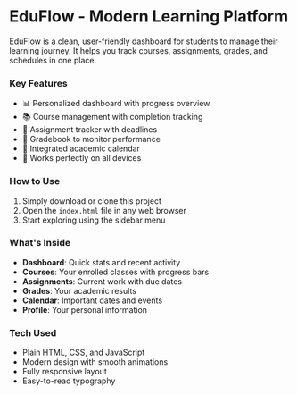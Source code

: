 # EduFlow - Modern Learning Platform

EduFlow is a clean, user-friendly dashboard for students to manage their learning journey. It helps you track courses, assignments, grades, and schedules in one place.

### Key Features
- 📊 Personalized dashboard with progress overview
- 📚 Course management with completion tracking
- 📝 Assignment tracker with deadlines
- 🎯 Gradebook to monitor performance
- 📅 Integrated academic calendar
- 📱 Works perfectly on all devices

### How to Use
1. Simply download or clone this project
2. Open the `index.html` file in any web browser
3. Start exploring using the sidebar menu

### What's Inside
- **Dashboard**: Quick stats and recent activity
- **Courses**: Your enrolled classes with progress bars
- **Assignments**: Current work with due dates
- **Grades**: Your academic results
- **Calendar**: Important dates and events
- **Profile**: Your personal information

### Tech Used
- Plain HTML, CSS, and JavaScript
- Modern design with smooth animations
- Fully responsive layout
- Easy-to-read typography
